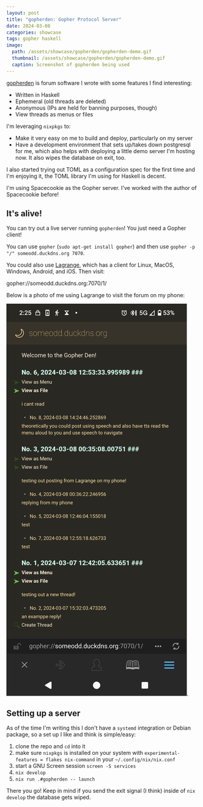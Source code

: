 ```yaml
---
layout: post
title: "gopherden: Gopher Protocol Server"
date: 2024-03-08
categories: showcase
tags: gopher haskell
image:
  path: /assets/showcase/gopherden/gopherden-demo.gif
  thumbnail: /assets/showcase/gopherden/gopherden-demo.gif
  caption: Screenshot of gopherden being used
---
```


[gopherden](https://github.com/someodd/gopherden/) is forum software I wrote
with some features I find interesting:

  * Written in Haskell
  * Ephemeral (old threads are deleted)
  * Anonymous (IPs are held for banning purposes, though)
  * View threads as menus or files

I'm leveraging `nixpkgs` to:

  * Make it very easy on me to build and deploy, particularly on my server
  * Have a development environment that sets up/takes down postgresql for
    me, which also helps with deploying a little demo server I'm hosting
    now. It also wipes the database on exit, too.

I also started trying out TOML as a configuration spec for the first time and
I'm enjoying it, the TOML library I'm using for Haskell is decent.

I'm using Spacecookie as the Gopher server. I've worked with the author of
Spacecookie before!

## It's alive!

You can try out a live server running `gopherden`! You just need a Gopher client!

You can use `gopher` (`sudo apt-get install gopher`) and then use `gopher -p "/" someodd.duckdns.org 7070`.

You could also use [Lagrange](https://gmi.skyjake.fi/lagrange/), which has a
client for Linux, MacOS, Windows, Android, and iOS. Then visit:

gopher://someodd.duckdns.org:7070/1/

Below is a photo of me using Lagrange to visit the forum on my phone:

![Langrange client on a phone, visiting a gopherden forum](/assets/showcase/gopherden/lagrange-gopherden-phone.png).

## Setting up a server

As of the time I'm writing this I don't have a `systemd` integration or Debian
package, so a set up I like and think is simple/easy:

1. clone the repo and `cd` into it
1. make sure `nixpkgs` is installed on your
   system with `experimental-features = flakes nix-command` in your
   `~/.config/nix/nix.conf`
1. start a GNU Screen session `screen -S services`
1. `nix develop`
1. `nix run .#gopherden -- launch`

There you go! Keep in mind if you send the exit signal (I think) inside of `nix
develop` the database gets wiped.
